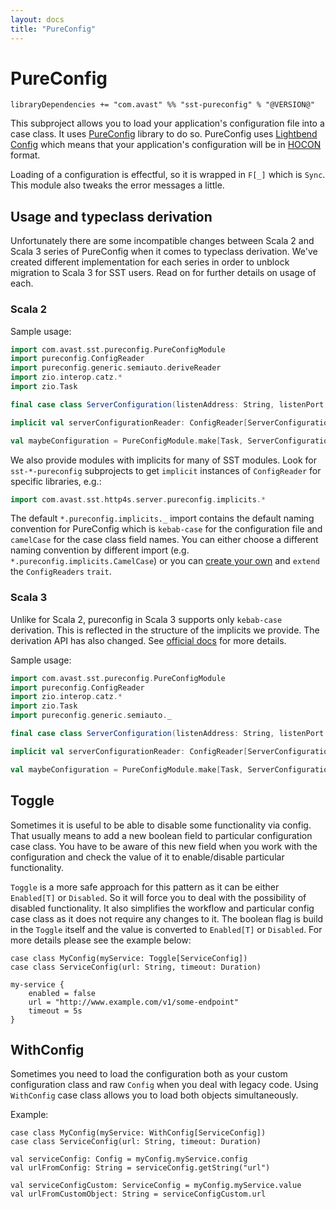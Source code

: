 ```yaml
---
layout: docs
title: "PureConfig"
---
```


# PureConfig

`libraryDependencies += "com.avast" %% "sst-pureconfig" % "@VERSION@"`

This subproject allows you to load your application's configuration file into a case class. It uses [PureConfig](https://pureconfig.github.io) 
library to do so. PureConfig uses [Lightbend Config](https://github.com/lightbend/config) which means that your application's configuration 
will be in [HOCON](https://github.com/lightbend/config/blob/master/HOCON.md) format.

Loading of a configuration is effectful, so it is wrapped in `F[_]` which is `Sync`. This module also tweaks the error messages a little.

## Usage and typeclass derivation
Unfortunately there are some incompatible changes between Scala 2 and Scala 3 series of PureConfig when it comes to typeclass derivation. We've created different implementation for each series in order to unblock migration to Scala 3 for SST users. Read on for further details on usage of each.

### Scala 2

Sample usage:

```scala
import com.avast.sst.pureconfig.PureConfigModule
import pureconfig.ConfigReader
import pureconfig.generic.semiauto.deriveReader
import zio.interop.catz.*
import zio.Task

final case class ServerConfiguration(listenAddress: String, listenPort: Int)

implicit val serverConfigurationReader: ConfigReader[ServerConfiguration] = deriveReader

val maybeConfiguration = PureConfigModule.make[Task, ServerConfiguration]
```

We also provide modules with implicits for many of SST modules. Look for `sst-*-pureconfig` subprojects to get `implicit` instances of `ConfigReader` for specific libraries, e.g.:

```scala mdoc:silent
import com.avast.sst.http4s.server.pureconfig.implicits.*
```

The default `*.pureconfig.implicits._` import contains the default naming convention for PureConfig which is `kebab-case` 
for the configuration file and `camelCase` for the case class field names. You can either choose a different naming convention by different
import (e.g. `*.pureconfig.implicits.CamelCase`) or you can [create your own](https://pureconfig.github.io/docs/overriding-behavior-for-case-classes.html#field-mappings)
and `extend` the `ConfigReaders` `trait`.

### Scala 3

Unlike for Scala 2, pureconfig in Scala 3 supports only `kebab-case` derivation. This is reflected in the structure of the implicits we provide. The derivation API has also changed. See [official docs](https://pureconfig.github.io/docs/scala-3-derivation.html) for more details.

Sample usage:

```scala mdoc:silent
import com.avast.sst.pureconfig.PureConfigModule
import pureconfig.ConfigReader
import zio.interop.catz.*
import zio.Task
import pureconfig.generic.semiauto._

final case class ServerConfiguration(listenAddress: String, listenPort: Int)

implicit val serverConfigurationReader: ConfigReader[ServerConfiguration] = deriveReader[ServerConfiguration]

val maybeConfiguration = PureConfigModule.make[Task, ServerConfiguration]
```


## Toggle
Sometimes it is useful to be able to disable some functionality via config. That usually means to add a new boolean field to particular configuration case class. You have to be aware of this new field when you work with the configuration and check the value of it to enable/disable particular functionality.

`Toggle` is a more safe approach for this pattern as it can be either `Enabled[T]` or `Disabled`.
So it will force you to deal with the possibility of disabled functionality.
It also simplifies the workflow and particular config case class as it does not require any changes to it.
The boolean flag is build in the `Toggle` itself and the value is converted to `Enabled[T]` or `Disabled`.
For more details please see the example below:


```
case class MyConfig(myService: Toggle[ServiceConfig])
case class ServiceConfig(url: String, timeout: Duration)
```

```
my-service {
    enabled = false
    url = "http://www.example.com/v1/some-endpoint"
    timeout = 5s
}
```


## WithConfig
Sometimes you need to load the configuration both as your custom configuration class and raw `Config` when you deal with legacy code. Using `WithConfig` case class allows you to load both objects simultaneously.

Example:

```
case class MyConfig(myService: WithConfig[ServiceConfig])
case class ServiceConfig(url: String, timeout: Duration)
```

```
val serviceConfig: Config = myConfig.myService.config
val urlFromConfig: String = serviceConfig.getString("url")

val serviceConfigCustom: ServiceConfig = myConfig.myService.value
val urlFromCustomObject: String = serviceConfigCustom.url
```
